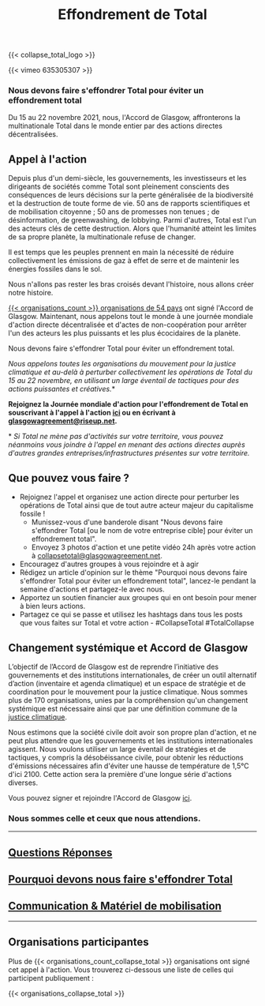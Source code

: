 ﻿---
title: "Effondrement de Total"
---

{{< collapse_total_logo >}}

{{< vimeo 635305307 >}}


### Nous devons faire s'effondrer Total pour éviter un effondrement total

Du 15 au 22 novembre 2021, nous, l'Accord de Glasgow, affronterons la multinationale Total dans le monde entier par des actions directes décentralisées.  

## Appel à l'action

Depuis plus d'un demi-siècle, les gouvernements, les investisseurs et les dirigeants de sociétés comme Total sont pleinement conscients des conséquences de leurs décisions sur la perte généralisée de la biodiversité et la destruction de toute forme de vie. 50 ans de rapports scientifiques et de mobilisation citoyenne ; 50 ans de promesses non tenues ; de désinformation, de greenwashing, de lobbying. Parmi d'autres, Total est l'un des acteurs clés de cette destruction. Alors que l'humanité atteint les limites de sa propre planète, la multinationale refuse de changer.  

Il est temps que les peuples prennent en main la nécessité de réduire collectivement les émissions de gaz à effet de serre et de maintenir les énergies fossiles dans le sol.  

Nous n'allons pas rester les bras croisés devant l'histoire, nous allons créer notre histoire.  

[{{< organisations_count >}} organisations de 54 pays](../organisations/) ont signé l'Accord de Glasgow. Maintenant, nous appelons tout le monde à une journée mondiale d'action directe décentralisée et d'actes de non-coopération pour arrêter l'un des acteurs les plus puissants et les plus écocidaires de la planète.  

Nous devons faire s'effondrer Total pour éviter un effondrement total.  

**Nous appelons toutes les organisations du mouvement pour la justice climatique et au-delà à perturber collectivement les opérations de Total* du 15 au 22 novembre, en utilisant un large éventail de tactiques pour des actions puissantes et  créatives.**  

**Rejoignez la Journée mondiale d'action pour l'effondrement de Total en souscrivant à l'appel à l'action [ici](https://framaforms.org/collapse-total-call-to-action-1627950762) ou en écrivant à glasgowagreement@riseup.net.**

\* *Si Total ne mène pas d'activités sur votre territoire, vous pouvez néanmoins vous joindre à l'appel en menant des actions directes auprès d'autres grandes entreprises/infrastructures présentes sur votre territoire.*  
## Que pouvez vous faire ? 
- Rejoignez l'appel et organisez une action directe pour perturber les opérations de Total ainsi que de tout autre acteur majeur du capitalisme fossile !
   - Munissez-vous d'une banderole disant "Nous devons faire s'effondrer Total [ou le nom de votre entreprise cible] pour éviter un effondrement total".
   - Envoyez 3 photos d'action et une petite vidéo 24h après votre action à collapsetotal@glasgowagreement.net.
- Encouragez d'autres groupes à vous rejoindre et à agir
- Rédigez un article d'opinion sur le thème "Pourquoi nous devons faire s'effondrer Total pour éviter un effondrement total", lancez-le pendant la semaine d'actions et partagez-le avec nous.  
- Apportez un soutien financier aux groupes qui en ont besoin pour mener à bien leurs actions.
- Partagez ce qui se passe et utilisez les hashtags dans tous les posts que vous faites sur Total et votre action - #CollapseTotal #TotalCollapse


## Changement systémique et Accord de Glasgow

L’objectif de l’Accord de Glasgow est de reprendre l’initiative des gouvernements et des institutions internationales, de créer un outil alternatif d’action (inventaire et agenda climatique) et un espace de stratégie et de coordination pour le mouvement pour la justice climatique. Nous sommes plus de 170 organisations, unies par la compréhension qu'un changement systémique est nécessaire ainsi que par une définition commune de la [justice climatique](../agreement/).

Nous estimons que la société civile doit avoir son propre plan d'action, et ne peut plus attendre que les gouvernements et les institutions internationales agissent. Nous voulons utiliser un large éventail de stratégies et de tactiques, y compris la désobéissance civile, pour obtenir les réductions d'émissions nécessaires afin d'éviter une hausse de température de 1,5°C d'ici 2100. Cette action sera la première d'une longue série d'actions diverses.  

Vous pouvez signer et rejoindre l'Accord de Glasgow [ici](../contact/).  

### Nous sommes celle et ceux que nous attendions.

---

## [Questions Réponses](../collapse_total_qna/)
## [Pourquoi devons nous faire s'effondrer Total](../collapse_total_why_total/)
## [Communication & Matériel de mobilisation](../collapse_total_materials/)

---

## Organisations participantes

Plus de {{< organisations_count_collapse_total >}} organisations ont signé cet appel à l'action. Vous trouverez ci-dessous une liste de celles qui participent publiquement :

{{< organisations_collapse_total >}}


